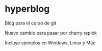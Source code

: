 # hyperblog
Blog para el curso de git

Nuevo cambio para pasar por cherry repick

Incluye ejemplos en Windows, Linux y Mac
